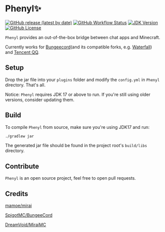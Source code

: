 # Phenyl✨
[![GitHub release (latest by date)](https://img.shields.io/github/v/release/turnalive/phenyl)](https://github.com/TurnALive/Phenyl/releases)
[![GitHub Workflow Status](https://img.shields.io/github/workflow/status/turnalive/phenyl/Build%20Phenyl)](https://github.com/TurnALive/Phenyl/actions)
[![JDK Version](https://img.shields.io/badge/JDK-%3E%3D17-blue)](https://adoptium.net/)
[![GitHub License](https://img.shields.io/github/license/turnalive/phenyl)](https://github.com/TurnALive/Phenyl/blob/main/LICENSE)

`Phenyl` provides an out-of-the-box bridge between chat apps and Minecraft.

Currently works for [Bungeecord](https://github.com/SpigotMC/BungeeCord)(and its compatible forks, e.g. [Waterfall](https://github.com/PaperMC/Waterfall)) and [Tencent QQ](https://im.qq.com/index).

## Setup
Drop the jar file into your `plugins` folder and modify the `config.yml` in `Phenyl` directory. That's all.

Notice: `Phenyl` requires JDK 17 or above to run. If you're still using older versions, consider updating them.

## Build
To compile `Phenyl` from source, make sure you're using JDK17 and run: 
```bash
./gradlew jar
```
The generated jar file should be found in the project root's `build/libs` directory.

## Contribute
`Phenyl` is an open source project, feel free to open pull requests.

## Credits
[mamoe/mirai](https://github.com/mamoe/mirai)

[SpigotMC/BungeeCord](https://github.com/SpigotMC/BungeeCord)

[DreamVoid/MiraiMC](https://github.com/DreamVoid/MiraiMC)
